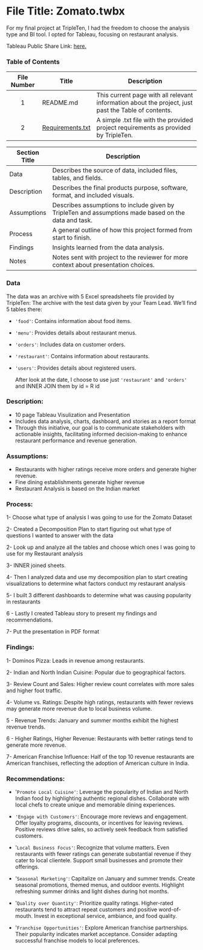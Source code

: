 # File Title: Zomato.twbx

For my final project at TripleTen, I had the freedom to choose the analysis type and BI tool. I opted for Tableau, focusing on restaurant analysis.

Tableau Public Share Link: <a href='' target=_blank><u>here</u>.</a>

### Table of Contents
| File Number | Title | Description |
| :-----------: | ----------- |----------- |
| 1 | README.md | This current page with all relevant information about the project, just past the Table of contents. |
| 2 | [Requirements.txt](link) | A simple .txt file with the provided project requirements as provided by TripleTen. |

| Section Title | Description |
| ----------- |----------- |
| Data | Describes the source of data, included files, tables, and fields. |
| Description | Describes the final products purpose, software, format, and included visuals. |
| Assumptions | Describes assumptions to include given by TripleTen and assumptions made based on the data and task. |
| Process | A general outline of how this project formed from start to finish. |
| Findings | Insights learned from the data analysis. |
| Notes | Notes sent with project to the reviewer for more context about presentation choices. |

### Data
The data was an archive with 5 Excel spreadsheets file provided by TripleTen:
The archive with the test data given by your Team Lead. We’ll find 5 tables there:
- `'food'`: Contains information about food items.
- `'menu'`: Provides details about restaurant menus.
- `'orders'`: Includes data on customer orders.
- `'restaurant'`: Contains information about restaurants.
- `'users'`: Provides details about registered users.
  
  After look at the date, I choose to use just `'restaurant'` and `'orders'` and INNER JOIN them by id = R id


### Description:
- 10 page Tableau Visulization and Presentation
- Includes data analysis, charts, dashboard, and stories as a report format
- Through this initiative, our goal is to communicate stakeholders with actionable insights, facilitating informed decision-making to enhance restaurant performance and revenue generation.

### Assumptions:
- Restaurants with higher ratings receive more orders and generate higher revenue.
- Fine dining establishments generate higher revenue
- Restaurant Analysis is based on the Indian market

### Process:
1- Choose what type of analysis I was going to use for the Zomato Dataset

2- Created a Decomposition Plan to start figuring out what type of questions I wanted to answer with the data

2- Look up and analyze all the tables and choose which ones I was going to use for my Restaurant analysis 

3- INNER joined sheets.

4- Then I analyzed data and use my decomposition plan to start creating visualizations to determine what factors conduct my restaurant analysis 

5- I built 3 different  dashboards to determine what was causing popularity in restaurants

6 - Lastly I created Tableau story to present my findings and recommendations.

7- Put the presentation in PDF format 

### Findings:
1- Dominos Pizza: Leads in revenue among restaurants.

2- Indian and North Indian Cuisine: Popular due to geographical factors.

3- Review Count and Sales: Higher review count correlates with more sales and higher foot traffic.

4- Volume vs. Ratings: Despite high ratings, restaurants with fewer reviews may generate more revenue due to local business volume.

5 - Revenue Trends: January and summer months exhibit the highest revenue trends.

6 - Higher Ratings, Higher Revenue: Restaurants with better ratings tend to generate more revenue.

7- American Franchise Influence: Half of the top 10 revenue restaurants are American franchises, reflecting the adoption of American culture in India.

### Recommendations:
- '`Promote Local Cuisine'`: Leverage the popularity of Indian and North Indian food by highlighting authentic regional dishes. Collaborate with local chefs to create unique and memorable dining experiences.

- `'Engage with Customers'`: Encourage more reviews and engagement. Offer loyalty programs, discounts, or incentives for leaving reviews. Positive reviews drive sales, so actively seek feedback from satisfied customers.

- '`Local Business Focus'`: Recognize that volume matters. Even restaurants with fewer ratings can generate substantial revenue if they cater to local clientele. Support small businesses and promote their offerings.

- '`Seasonal Marketing'`: Capitalize on January and summer trends. Create seasonal promotions, themed menus, and outdoor events. Highlight refreshing summer drinks and light dishes during hot months.

- '`Quality over Quantity'`: Prioritize quality ratings. Higher-rated restaurants tend to attract repeat customers and positive word-of-mouth. Invest in exceptional service, ambiance, and food quality.

 - '`Franchise Opportunities'`: Explore American franchise partnerships. Their popularity indicates market acceptance. Consider adapting successful franchise models to local preferences.

